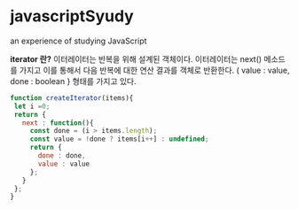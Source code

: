 # javascriptSyudy
an experience of studying JavaScript

**iterator 란?**
이터레이터는 반복을 위해 설계된 객체이다.
이터레이터는 next() 메소드를 가지고 이를 통해서 다음 반복에 대한 연산 결과를 객체로 반환한다.
 ( value : value, done : boolean } 형태를 가지고 있다.

~~~javascript
function createIterator(items){
 let i =0;
 return {
   next : function(){
     const done = (i > items.length);
     const value = !done ? items[i++] : undefined;
     return {
       done : done,
       value : value
     };
   }
 };
}

~~~
